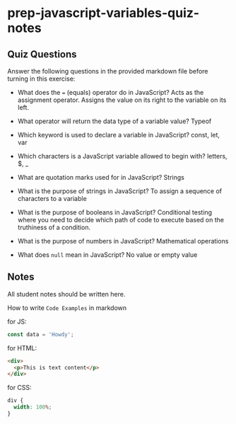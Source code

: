 # prep-javascript-variables-quiz-notes

## Quiz Questions

Answer the following questions in the provided markdown file before turning in this exercise:

- What does the `=` (equals) operator do in JavaScript? Acts as the assignment operator. Assigns the value on its right to the variable on its left.

- What operator will return the data type of a variable value?
  Typeof

- Which keyword is used to declare a variable in JavaScript?
  const, let, var

- Which characters is a JavaScript variable allowed to begin with?
  letters, $, \_
- What are quotation marks used for in JavaScript?
  Strings
- What is the purpose of strings in JavaScript?
  To assign a sequence of characters to a variable
- What is the purpose of booleans in JavaScript?
  Conditional testing where you need to decide which path of code to execute based on the truthiness of a condition.
- What is the purpose of numbers in JavaScript?
  Mathematical operations
- What does `null` mean in JavaScript?
  No value or empty value

## Notes

All student notes should be written here.

How to write `Code Examples` in markdown

for JS:

```javascript
const data = 'Howdy';
```

for HTML:

```html
<div>
  <p>This is text content</p>
</div>
```

for CSS:

```css
div {
  width: 100%;
}
```

